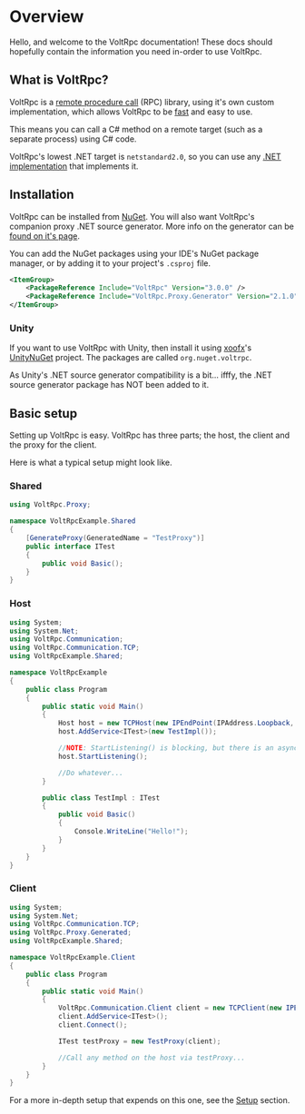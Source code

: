 # Overview

Hello, and welcome to the VoltRpc documentation! These docs should hopefully contain the information you need in-order to use VoltRpc.

## What is VoltRpc?

VoltRpc is a [remote procedure call](https://en.wikipedia.org/wiki/Remote_procedure_call) (RPC) library, using it's own custom implementation, which allows VoltRpc to be [fast](benchmarks.md) and easy to use.

This means you can call a C# method on a remote target (such as a separate process) using C# code.

VoltRpc's lowest .NET target is `netstandard2.0`, so you can use any [.NET implementation](https://docs.microsoft.com/en-us/dotnet/standard/net-standard?tabs=net-standard-2-0#select-net-standard-version) that implements it.

## Installation

VoltRpc can be installed from [NuGet](https://www.nuget.org/packages/VoltRpc/). You will also want VoltRpc's companion proxy .NET source generator. More info on the generator can be [found on it's page](proxy-generation.md).

You can add the NuGet packages using your IDE's NuGet package manager, or by adding it to your project's `.csproj` file.

```xml
<ItemGroup>
    <PackageReference Include="VoltRpc" Version="3.0.0" />
    <PackageReference Include="VoltRpc.Proxy.Generator" Version="2.1.0" />
</ItemGroup>
```

### Unity

If you want to use VoltRpc with Unity, then install it using [xoofx](https://github.com/xoofx)'s [UnityNuGet](https://github.com/xoofx/UnityNuGet#unitynuget-) project. The packages are called `org.nuget.voltrpc`.

As Unity's .NET source generator compatibility is a bit... ifffy, the .NET source generator package has NOT been added to it.

## Basic setup

Setting up VoltRpc is easy. VoltRpc has three parts; the host, the client and the proxy for the client.

Here is what a typical setup might look like.

### Shared

```csharp
using VoltRpc.Proxy;

namespace VoltRpcExample.Shared
{
    [GenerateProxy(GeneratedName = "TestProxy")]
    public interface ITest
    {
        public void Basic();
    }
}
```

### Host

```csharp
using System;
using System.Net;
using VoltRpc.Communication;
using VoltRpc.Communication.TCP;
using VoltRpcExample.Shared;

namespace VoltRpcExample
{
    public class Program
    {
        public static void Main()
        {
            Host host = new TCPHost(new IPEndPoint(IPAddress.Loopback, 7767));
            host.AddService<ITest>(new TestImpl());

            //NOTE: StartListening() is blocking, but there is an async version of the method
            host.StartListening();

            //Do whatever...
        }

        public class TestImpl : ITest
        {
            public void Basic()
            {
                Console.WriteLine("Hello!");
            }
        }
    }
}
```

### Client

```csharp
using System;
using System.Net;
using VoltRpc.Communication.TCP;
using VoltRpc.Proxy.Generated;
using VoltRpcExample.Shared;

namespace VoltRpcExample.Client
{
    public class Program
    {
        public static void Main()
        {
            VoltRpc.Communication.Client client = new TCPClient(new IPEndPoint(IPAddress.Loopback, 7767));
            client.AddService<ITest>();
            client.Connect();

            ITest testProxy = new TestProxy(client);

            //Call any method on the host via testProxy...
        }
    }
}
```

For a more in-depth setup that expends on this one, see the [Setup](setup.md) section.